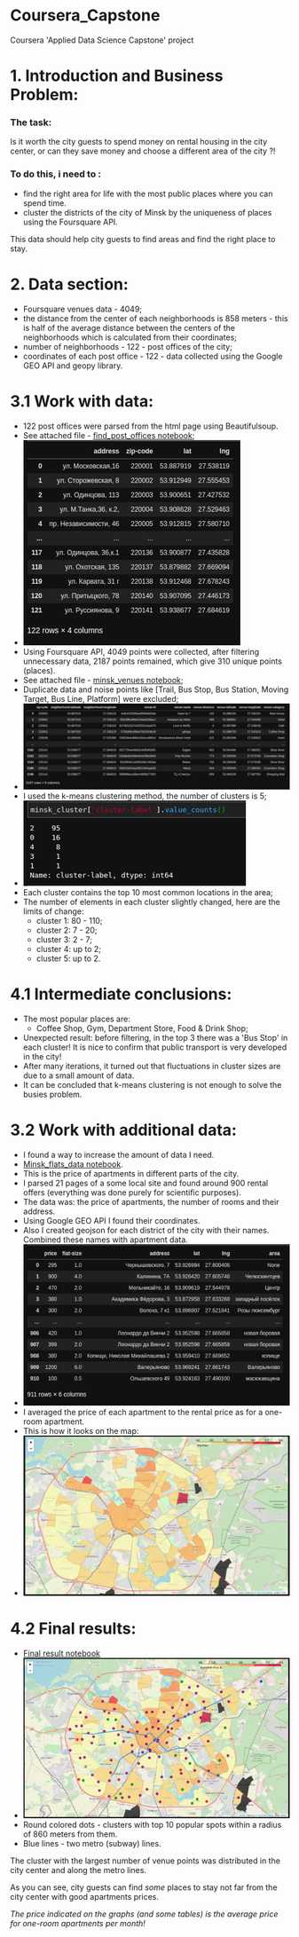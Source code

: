 # Coursera_Capstone
Coursera 'Applied Data Science Capstone' project

# 1. Introduction and Business Problem:

### The task:
Is it worth the city guests to spend money on rental housing in the city center, 
or can they save money and choose a different area of the city ?!

### To do this, i need to :
- find the right area for life with the most public places where you can spend time.
- cluster the districts of the city of Minsk by the uniqueness of places using the Foursquare API.

This data should help city guests to find areas and find the right place to stay.


# 2. Data section:
- Foursquare venues data - 4049;
- the distance from the center of each neighborhoods is 858 meters - 
this is half of the average distance between the centers of the neighborhoods 
which is calculated from their coordinates;
- number of neighborhoods - 122 - post offices of the city;
- coordinates of each post office - 122 - data collected using the 
Google GEO API and geopy library.


# 3.1 Work with data:
- 122 post offices were parsed from the html page using Beautifulsoup.
- See attached file - <a href="https://github.com/Valentin-Golyonko/Coursera_Capstone/blob/master/blr/find_post_offices.ipynb" target="_blank">find_post_offices notebook</a>;
- <img src="https://github.com/Valentin-Golyonko/Coursera_Capstone/blob/master/blr/imgs/zip_codes_minsk_list.png" alt="zip_codes_minsk_list">
- Using Foursquare API, 4049 points were collected, after filtering unnecessary data, 2187 points remained, which give 310 unique points (places).
- See attached file - <a href="https://github.com/Valentin-Golyonko/Coursera_Capstone/blob/master/blr/minsk_venues.ipynb" target="_blank">minsk_venues notebook</a>;
- Duplicate data and noise points like [Trail, Bus Stop, Bus Station, Moving Target, Bus Line, Platform] were excluded;
- <img src="https://github.com/Valentin-Golyonko/Coursera_Capstone/blob/master/blr/imgs/minsk_venues.png" alt="minsk_venues">
- I used the k-means clustering method, the number of clusters is 5;
- <img src="https://github.com/Valentin-Golyonko/Coursera_Capstone/blob/master/blr/imgs/minsk_cluster.png" alt="minsk_venues">
- Each cluster contains the top 10 most common locations in the area;
- The number of elements in each cluster slightly changed, here are the limits of change:
    - cluster 1: 80 - 110;
    - cluster 2: 7 - 20;
    - cluster 3: 2 - 7;
    - cluster 4: up to 2;
    - cluster 5: up to 2.


# 4.1 Intermediate conclusions:
- The most popular places are:
    - Coffee Shop, Gym, Department Store, Food & Drink Shop;
- Unexpected result: before filtering, in the top 3 there was a 'Bus Stop' in each cluster! 
It is nice to confirm that public transport is very developed in the city!
- After many iterations, it turned out that fluctuations in cluster sizes are due to a small amount of data.
- It can be concluded that k-means clustering is not enough to solve the busies problem.

# 3.2 Work with additional data:
- I found a way to increase the amount of data I need. 
- <a href="https://github.com/Valentin-Golyonko/Coursera_Capstone/blob/master/blr/Minsk_flats_data.ipynb" target="_blank">Minsk_flats_data notebook</a>.
- This is the price of apartments in different parts of the city.
- I parsed 21 pages of a some local site and found around 900 rental offers 
(everything was done purely for scientific purposes).
- The data was: the price of apartments, the number of rooms and their address.
- Using Google GEO API I found their coordinates.
- Also I created geojson for each district of the city with their names. 
Combined these names with apartment data.
- <img src="https://github.com/Valentin-Golyonko/Coursera_Capstone/blob/master/blr/imgs/minsk_flats_dataframe.png" alt="minsk_flats_dataframe">
- I averaged the price of each apartment to the rental price as for a one-room apartment.
- This is how it looks on the map:
- <img src="https://github.com/Valentin-Golyonko/Coursera_Capstone/blob/master/blr/imgs/minsk_avg_flat_price.png" alt="minsk_avg_flat_price">


# 4.2 Final results:
- <a href="https://github.com/Valentin-Golyonko/Coursera_Capstone/blob/master/blr/Final%20result.ipynb" target="_blank">Final result notebook</a>
- <img src="https://github.com/Valentin-Golyonko/Coursera_Capstone/blob/master/blr/imgs/final_result.png" alt="final_result">
- Round colored dots - clusters with top 10 popular spots within a radius of 860 meters from them. 
- Blue lines - two metro (subway) lines.


The cluster with the largest number of venue points was distributed in the city center and along the metro lines.
 
As you can see, city guests can find _some_ places to stay not far from the city center with good apartments prices.

_The price indicated on the graphs (and some tables) is the average price for one-room apartments per month!_
